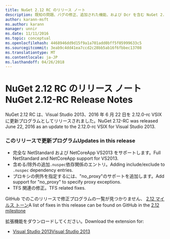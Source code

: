 ```yaml
---
title: NuGet 2.12 RC のリリース ノート
description: 既知の問題、バグの修正、追加された機能、および Dcr を含む NuGet 2.12 RC のリリース ノートします。
author: karann-msft
ms.author: karann
manager: unnir
ms.date: 11/11/2016
ms.topic: conceptual
ms.openlocfilehash: 4468946dd9d15f9a1a701add0bff5f05999633c5
ms.sourcegitcommit: 3eab9c4dd41ea7ccd2c28bb5ab16f6fbbec13708
ms.translationtype: MT
ms.contentlocale: ja-JP
ms.lasthandoff: 04/26/2018
---
```

# <a name="nuget-212-rc-release-notes"></a><span data-ttu-id="f86c2-103">NuGet 2.12 RC のリリース ノート</span><span class="sxs-lookup"><span data-stu-id="f86c2-103">NuGet 2.12-RC Release Notes</span></span>

<span data-ttu-id="f86c2-104">NuGet 2.12 RC は、Visual Studio 2013、2016 年 6 月 22 日を 2.12.0-rc VSIX に更新プログラムとしてリリースされました。</span><span class="sxs-lookup"><span data-stu-id="f86c2-104">NuGet 2.12-RC was released June 22, 2016 as an update to the 2.12.0-rc VSIX for Visual Studio 2013.</span></span>

### <a name="updates-in-this-release"></a><span data-ttu-id="f86c2-105">このリリースで更新プログラム</span><span class="sxs-lookup"><span data-stu-id="f86c2-105">Updates in this release</span></span>

* <span data-ttu-id="f86c2-106">完全な NetStandard および NetCoreApp VS2013 をサポートします。</span><span class="sxs-lookup"><span data-stu-id="f86c2-106">Full NetStandard  and NetCoreApp support for VS2013.</span></span>
* <span data-ttu-id="f86c2-107">含める/除外の追加`.nuspec`依存関係のエントリ。</span><span class="sxs-lookup"><span data-stu-id="f86c2-107">Adding include/exclude to `.nuspec` dependency entries.</span></span>
* <span data-ttu-id="f86c2-108">プロキシの例外を指定するには、"no_proxy"のサポートを追加します。</span><span class="sxs-lookup"><span data-stu-id="f86c2-108">Add support for "no_proxy" to specify proxy exceptions.</span></span>
* <span data-ttu-id="f86c2-109">TFS 関連の修正。</span><span class="sxs-lookup"><span data-stu-id="f86c2-109">TFS related fixes.</span></span>

<span data-ttu-id="f86c2-110">GitHub でのこのリリースで修正プログラムの一覧が見つかりません、 [2.12 マイルス トーン](https://github.com/NuGet/Home/issues?q=milestone%3A2.12+is%3Aclosed)</span><span class="sxs-lookup"><span data-stu-id="f86c2-110">A list of fixes in this release can be found on GitHub in the [2.12 milestone](https://github.com/NuGet/Home/issues?q=milestone%3A2.12+is%3Aclosed)</span></span>

<span data-ttu-id="f86c2-111">拡張機能をダウンロードしてください。</span><span class="sxs-lookup"><span data-stu-id="f86c2-111">Download the extension for:</span></span>

* [<span data-ttu-id="f86c2-112">Visual Studio 2013</span><span class="sxs-lookup"><span data-stu-id="f86c2-112">Visual Studio 2013</span></span>](https://dist.nuget.org/visualstudio-2013-vsix/v2.12.0-rc/NuGet.Tools.vsix)
